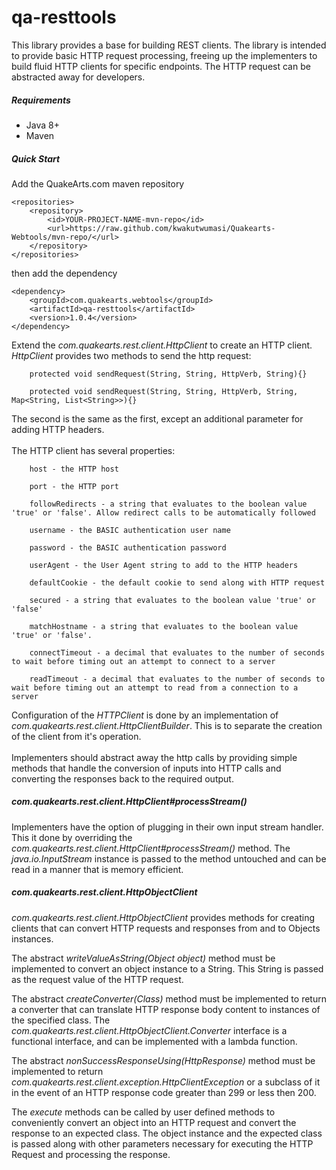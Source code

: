 # qa-resttools

This library provides a base for building REST clients. The library is intended to provide basic HTTP request processing, freeing up the implementers to build fluid HTTP clients for specific endpoints. The HTTP request can be abstracted away for developers.

##### Requirements
* Java 8+
* Maven

##### Quick Start

Add the QuakeArts.com maven repository

```
<repositories>
    <repository>
        <id>YOUR-PROJECT-NAME-mvn-repo</id>
        <url>https://raw.github.com/kwakutwumasi/Quakearts-Webtools/mvn-repo/</url>
    </repository>
</repositories>

```

then add the dependency

```
<dependency>
	<groupId>com.quakearts.webtools</groupId>
	<artifactId>qa-resttools</artifactId>
	<version>1.0.4</version>
</dependency>

```

Extend the _com.quakearts.rest.client.HttpClient_ to create an HTTP client. _HttpClient_ provides two methods to send the http request:

```
	protected void sendRequest(String, String, HttpVerb, String){}

	protected void sendRequest(String, String, HttpVerb, String, Map<String, List<String>>){}

```

The second is the same as the first, except an additional parameter for adding HTTP headers.
<br /><br />
The HTTP client has several properties:

```
	host - the HTTP host
	
	port - the HTTP port
	
	followRedirects - a string that evaluates to the boolean value 'true' or 'false'. Allow redirect calls to be automatically followed
	
	username - the BASIC authentication user name
	
	password - the BASIC authentication password
	
	userAgent - the User Agent string to add to the HTTP headers
	
	defaultCookie - the default cookie to send along with HTTP request
	
	secured - a string that evaluates to the boolean value 'true' or 'false'
	
	matchHostname - a string that evaluates to the boolean value 'true' or 'false'.
	
	connectTimeout - a decimal that evaluates to the number of seconds to wait before timing out an attempt to connect to a server
	
	readTimeout - a decimal that evaluates to the number of seconds to wait before timing out an attempt to read from a connection to a server
```

Configuration of the _HTTPClient_ is done by an implementation of _com.quakearts.rest.client.HttpClientBuilder_. This is to separate the creation of the client from it's operation.
<br /><br />
Implementers should abstract away the http calls by providing simple methods that handle the conversion of inputs into HTTP calls and converting the responses back to the required output.

##### _com.quakearts.rest.client.HttpClient#processStream()_

Implementers have the option of plugging in their own input stream handler. This it done by overriding the _com.quakearts.rest.client.HttpClient#processStream()_ method. The _java.io.InputStream_ instance is passed to the method untouched and can be read in a manner that is memory efficient.

##### _com.quakearts.rest.client.HttpObjectClient_

_com.quakearts.rest.client.HttpObjectClient_ provides methods for creating clients that can convert HTTP requests and responses from and to Objects instances. 

The abstract _writeValueAsString(Object object)_ method must be implemented to convert an object instance to a String. This String is passed as the request value of the HTTP request.

The abstract _createConverter(Class)_ method must be implemented to return a converter that can translate HTTP response body content to instances of the specified class. The _com.quakearts.rest.client.HttpObjectClient.Converter<R>_ interface is a functional interface, and can be implemented with a lambda function.

The abstract _nonSuccessResponseUsing(HttpResponse)_ method must be implemented to return _com.quakearts.rest.client.exception.HttpClientException_ or a subclass of it in the event of an HTTP response code greater than 299 or less then 200.

The _execute_ methods can be called by user defined methods to conveniently convert an object into an HTTP request and convert the response to an expected class. The object instance and the expected class is passed along with other parameters necessary for executing the HTTP Request and processing the response.